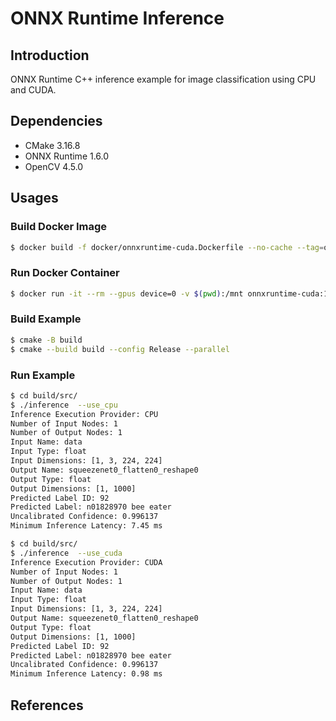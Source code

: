# ONNX Runtime Inference

## Introduction

ONNX Runtime C++ inference example for image classification using CPU and CUDA.

## Dependencies

* CMake 3.16.8
* ONNX Runtime 1.6.0
* OpenCV 4.5.0

## Usages

### Build Docker Image

```bash
$ docker build -f docker/onnxruntime-cuda.Dockerfile --no-cache --tag=onnxruntime-cuda:1.6.0 .
```

### Run Docker Container

```bash
$ docker run -it --rm --gpus device=0 -v $(pwd):/mnt onnxruntime-cuda:1.6.0
```

### Build Example

```bash
$ cmake -B build
$ cmake --build build --config Release --parallel
```

### Run Example

```bash
$ cd build/src/
$ ./inference  --use_cpu
Inference Execution Provider: CPU
Number of Input Nodes: 1
Number of Output Nodes: 1
Input Name: data
Input Type: float
Input Dimensions: [1, 3, 224, 224]
Output Name: squeezenet0_flatten0_reshape0
Output Type: float
Output Dimensions: [1, 1000]
Predicted Label ID: 92
Predicted Label: n01828970 bee eater
Uncalibrated Confidence: 0.996137
Minimum Inference Latency: 7.45 ms
```

```bash
$ cd build/src/
$ ./inference  --use_cuda
Inference Execution Provider: CUDA
Number of Input Nodes: 1
Number of Output Nodes: 1
Input Name: data
Input Type: float
Input Dimensions: [1, 3, 224, 224]
Output Name: squeezenet0_flatten0_reshape0
Output Type: float
Output Dimensions: [1, 1000]
Predicted Label ID: 92
Predicted Label: n01828970 bee eater
Uncalibrated Confidence: 0.996137
Minimum Inference Latency: 0.98 ms
```

## References
